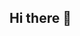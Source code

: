 ## Hi there 👋

<!--
**toshikaraikwar1/toshikaraikwar1** is a ✨ _special_ ✨ repository because its `README.md` (this file) appears on your GitHub profile.

Here are some ideas to get you started:

- 🔭 I’m currently working on AWS

-->
